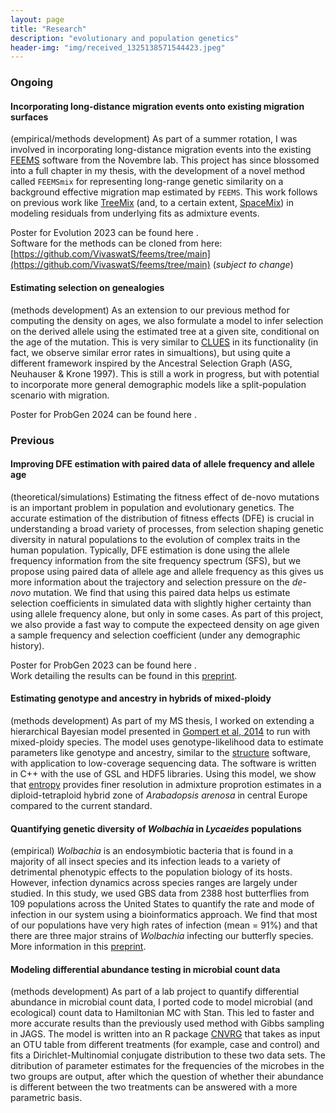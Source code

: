 ```yaml
---
layout: page
title: "Research"
description: "evolutionary and population genetics"
header-img: "img/received_1325138571544423.jpeg"
---
```


### Ongoing

#### Incorporating long-distance migration events onto existing migration surfaces

(empirical/methods development) As part of a summer rotation, I was involved in incorporating long-distance migration events into the existing [FEEMS](https://github.com/NovembreLab/feems) software from the Novembre lab. This project has since blossomed into a full chapter in my thesis, with the development of a novel method called `FEEMSmix` for representing long-range genetic similarity on a background effective migration map estimated by `FEEMS`. This work follows on previous work like [TreeMix](https://dx.plos.org/10.1371/journal.pgen.1002967) (and, to a certain extent, [SpaceMix](https://dx.plos.org/10.1371/journal.pgen.1005703)) in modeling residuals from underlying fits as admixture events. 

Poster for Evolution 2023 can be found here <a href="/docs/Evolution_2023.pdf" target="_blank"><i class="fa fa-file-text fa-md"></i></a>.  
Software for the methods can be cloned from here: [https://github.com/VivaswatS/feems/tree/main](https://github.com/VivaswatS/feems/tree/main) (*subject to change*)

#### Estimating selection on genealogies 

(methods development) As an extension to our previous method for computing the density on ages, we also formulate a model to infer selection on the derived allele using the estimated tree at a given site, conditional on the age of the mutation. This is very similar to [CLUES](https://doi.org/10.1371/journal.pgen.1008384) in its functionality (in fact, we observe similar error rates in simualtions), but using quite a different framework inspired by the Ancestral Selection Graph (ASG, Neuhauser & Krone 1997). This is still a work in progress, but with potential to incorporate more general demographic models like a split-population scenario with migration.  

Poster for ProbGen 2024 can be found here <a href="/docs/ProbGen_2024.pdf" target="_blank"><i class="fa fa-file-text fa-md"></i></a>. 

### Previous 


#### Improving DFE estimation with paired data of allele frequency and allele age

(theoretical/simulations) Estimating the fitness effect of de-novo mutations is an important problem in population and evolutionary genetics. The accurate estimation of the distribution of fitness effects (DFE) is crucial in understanding a broad variety of processes, from selection shaping genetic diversity in natural populations to the evolution of complex traits in the human population. Typically, DFE estimation is done using the allele frequency information from the site frequency spectrum (SFS), but we propose using paired data of allele age and allele frequency as this gives us more information about the trajectory and selection pressure on the *de-novo* mutation. We find that using this paired data helps us estimate selection coefficients in simulated data with slightly higher certainty than using allele frequency alone, but only in some cases. As part of this project, we also provide a fast way to compute the expecteed density on age given a sample frequency and selection coefficient (under any demographic history). 

Poster for ProbGen 2023 can be found here <a href="/docs/ProbGen_2023.pdf" target="_blank"><i class="fa fa-file-text fa-md"></i></a>.   
Work detailing the results can be found in this [preprint](https://doi.org/10.1101/2024.08.06.606888). 

#### Estimating genotype and ancestry in hybrids of mixed-ploidy 

(methods development) As part of my MS thesis, I worked on extending a hierarchical Bayesian model presented in [Gompert et al, 2014](https://cpb-us-e1.wpmucdn.com/wp.txstate.edu/dist/a/171/files/2013/05/gompert14.pdf) to run with mixed-ploidy species. The model uses genotype-likelihood data to estimate parameters like genotype and ancestry, similar to the [structure](https://web.stanford.edu/group/pritchardlab/structure.html) software, with application to low-coverage sequencing data. The software is written in C++ with the use of GSL and HDF5 libraries. Using this model, we show that [entropy](https://bitbucket.org/buerklelab/mixedploidy-entropy/src/master/) provides finer resolution in admixture proprotion estimates in a diploid-tetraploid hybrid zone of *Arabadopsis arenosa* in central Europe compared to the current standard. 

#### Quantifying genetic diversity of *Wolbachia* in *Lycaeides* populations

(empirical) *Wolbachia* is an endosymbiotic bacteria that is found in a majority of all insect species and its infection leads to a variety of detrimental phenotypic effects to the population biology of its hosts. However, infection dynamics across species ranges are largely under studied. In this study, we used GBS data from 2388 host butterflies from 109 populations across the United States to quantify the rate and mode of infection in our system using a bioinformatics approach. We find that most of our populations have very high rates of infection (mean = 91%) and that there are three major strains of *Wolbachia* infecting our butterfly species. More information in this [preprint](https://www.authorea.com/doi/full/10.22541/au.164703040.01856976/v1). 

#### Modeling differential abundance testing in microbial count data

(methods development) As part of a lab project to quantify differential abundance in microbial count data, I ported code to model microbial (and ecological) count data to Hamiltonian MC with Stan. This led to faster and more accurate results than the previously used method with Gibbs sampling in JAGS. The model is written into an R package [CNVRG](https://rdrr.io/github/JHarrisonEcoEvo/CNVRG/) that takes as input an OTU table from different treatments (for example, case and control) and fits a Dirichlet-Multinomial conjugate distribution to these two data sets. The ditribution of parameter estimates for the frequencies of the microbes in the two groups are output, after which the question of whether their abundance is different between the two treatments can be answered with a more parametric basis. 
